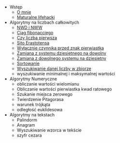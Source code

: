 + Wstęp
    - [O mnie](/code/Wstep/oMnie.md)
    - [Maturalne lifehacki](/code/Wstep/lifehacki.md)
+ Algorytmy na liczbach całkowitych
    - [NWD i NWW](/code/algorytmyNaLiczbachCalkowitych/nwd.md)
    - [Ciąg fibonacciego](/code/algorytmyNaLiczbachCalkowitych/fibonacci.md)
    - [Czy liczba pierwsza](/code/algorytmyNaLiczbachCalkowitych/czyPierwsza.md)
    - [Sito Erastotensa](/code/algorytmyNaLiczbachCalkowitych/sitoErastotenesa.md)
    - [Wyłącznie czynnika przed znak pierwiastka](/code/algorytmyNaLiczbachCalkowitych/pierwiastek.md)
    - [Zamiana z systemu dziesietnego na dowolny](/code/algorytmyNaLiczbachCalkowitych/naDowolny.md)
    - [Zamiana z dowolnego systemu na dziesietny](/code/algorytmyNaLiczbachCalkowitych/naDziesietny.md)
    - [Sortowanie](/code/algorytmyNaLiczbachCalkowitych/sortowanie.md)
    - [Wyszukiwanie danej liczby w zbiorze ](/code/algorytmyNaLiczbachCalkowitych/wyszukiwanie.md)
    - wyszukiwanie minimalnej i maksymalnej wartości
+ Algorytmy Numeryczne
    - obliczanie wartości wielomianu
    - Obliczanie wartości pierwiastka kwad ratowego
    - Szukanie miejsca zerowego
    - Twierdzenie Pitagorasa
    - warunek trójkąta
    - odległość euklidesowa
+ Algorytmy na tekstach
    - Palindorm
    - Anagram
    - Wyszukiwanie wzorca w tekście
    - szyfr cezara
  
